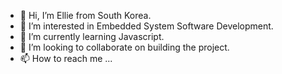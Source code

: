 - 👋 Hi, I’m Ellie from South Korea.
- 👀 I’m interested in Embedded System Software Development.
- 🌱 I’m currently learning Javascript.
- 💞️ I’m looking to collaborate on building the project.
- 📫 How to reach me ...

<!---
eunjoonlee/eunjoonlee is a ✨ special ✨ repository because its `README.md` (this file) appears on your GitHub profile.
You can click the Preview link to take a look at your changes.
--->
